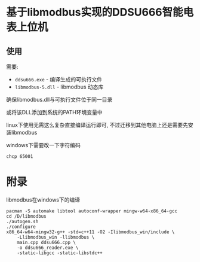 # 基于libmodbus实现的DDSU666智能电表上位机

## 使用

需要:

- `ddsu666.exe` - 编译生成的可执行文件
- `libmodbus-5.dll` - libmodbus 动态库

确保libmodbus.dll与可执行文件位于同一目录

或将该DLL添加到系统的PATH环境变量中

linux下使用无需这么复杂直接编译运行即可, 不过迁移到其他电脑上还是需要先安装libmodbus

windows下需要改一下字符编码

```shell
chcp 65001
```

# 附录

libmodbus在windows下的编译

```shell
pacman -S automake libtool autoconf-wrapper mingw-w64-x86_64-gcc
cd /D/libmodbus
./autogen.sh
./configure
x86_64-w64-mingw32-g++ -std=c++11 -O2 -Ilibmodbus_win/include \
    -Llibmodbus_win -llibmodbus \
    main.cpp ddsu666.cpp \
    -o ddsu666_reader.exe \
    -static-libgcc -static-libstdc++
```
